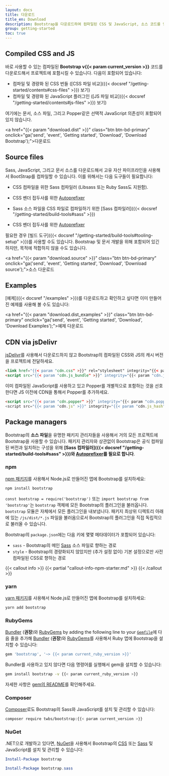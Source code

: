 ```yaml
---
layout: docs
title: 다운로드
title_en: Download
description: Bootstrap을 다운로드하여 컴파일된 CSS 및 JavaScript, 소스 코드를 얻거나 npm, RubyGems 등과 같은 즐겨쓰는 패키지 관리자를 사용해서 포함시키세요.
group: getting-started
toc: true
---
```


## Compiled CSS and JS

바로 사용할 수 있는 컴파일된 **Bootstrap v{{< param current_version >}}** 코드를 다운로드해서 프로젝트에 포함시킬 수 있습니다. 다음이 포함되어 있습니다:

- 컴파일 및 경량화 된 CSS 번들 ([CSS 파일 비교]({{< docsref "/getting-started/contents#css-files" >}}) 보기)
- 컴파일 및 경량화 된 JavaScript 플러그인 ([JS 파일 비교]({{< docsref "/getting-started/contents#js-files" >}}) 보기)

여기에는 문서, 소스 파일, 그리고 Popper같은 선택적 JavaScript 의존성이 포함되어 있지 않습니다.

<a href="{{< param "download.dist" >}}" class="btn btn-bd-primary" onclick="ga('send', 'event', 'Getting started', 'Download', 'Download Bootstrap');">다운로드</a>

## Source files
Sass, JavaScript, 그리고 문서 소스를 다운로드해서 고유 자산 파이프라인을 사용해서 BootStrap를 컴파일할 수 있습니다. 이를 위해서는 다음 도구들이 필요합니다:

- CSS 컴파일을 위한 Sass 컴파일러 (Libsass 또는 Ruby Sass도 지원함).
- CSS 벤더 접두사를 위한 [Autoprefixer](https://github.com/postcss/autoprefixer)

- Sass 소스 파일을 CSS 파일로 컴파일하기 위한 [Sass 컴파일러]({{< docsref "/getting-started/build-tools#sass" >}})
- CSS 벤더 접두사를 위한 [Autoprefixer](https://github.com/postcss/autoprefixer)

필요한 경우 [빌드 도구]({{< docsref "/getting-started/build-tools#tooling-setup" >}})를 사용할 수도 있습니다. Bootstrap 및 문서 개발을 위해 포함되어 있긴 하지만, 목적에 적합하지 않을 수도 있습니다.

<a href="{{< param "download.source" >}}" class="btn btn-bd-primary" onclick="ga('send', 'event', 'Getting started', 'Download', 'Download source');">소스 다운로드</a>

## Examples

[예제]({{< docsref "/examples" >}})를 다운로드하고 확인하고 싶다면 이미 만들어진 예제를 사용해 볼 수도 있습니다:

<a href="{{< param "download.dist_examples" >}}" class="btn btn-bd-primary" onclick="ga('send', 'event', 'Getting started', 'Download', 'Download Examples');">예제 다운로드</a>

## CDN via jsDelivr

[jsDelivr](https://www.jsdelivr.com/)를 사용해서 다운로드하지 않고 Bootstrap의 컴파일된 CSS와 JS의 캐시 버전을 프로젝트에 전달하세요.

```html
<link href="{{< param "cdn.css" >}}" rel="stylesheet" integrity="{{< param "cdn.css_hash" >}}" crossorigin="anonymous">
<script src="{{< param "cdn.js_bundle" >}}" integrity="{{< param "cdn.js_bundle_hash" >}}" crossorigin="anonymous"></script>
```

이미 컴파일된 JavaScript를 사용하고 있고 Popper를 개별적으로 포함하는 것을 선호한다면 JS 이전에 CDN을 통해서 Popper를 추가하세요.

```html
<script src="{{< param "cdn.popper" >}}" integrity="{{< param "cdn.popper_hash" >}}" crossorigin="anonymous"></script>
<script src="{{< param "cdn.js" >}}" integrity="{{< param "cdn.js_hash" >}}" crossorigin="anonymous"></script>
```

## Package managers

Bootstrap의 **소스 파일**을 유명한 패키지 관리자들을 사용해서 거의 모든 프로젝트에 Bootstrap을 사용할 수 있습니다. 패키지 관리자와 상관없이 Bootstrap은 공식 컴파일된 버전과 일치하는 구성을 위해 **[Sass 컴파일러]({{< docsref "/getting-started/build-tools#sass" >}})와 [Autoprefixer](https://github.com/postcss/autoprefixer)를 필요로 합니다**.

### npm

[npm 패키지](https://www.npmjs.com/package/bootstrap)를 사용해서 Node.js로 만들어진 앱에 Bootstrap를 설치하세요:

```sh
npm install bootstrap
```

`const bootstrap = require('bootstrap')` 또는 `import bootstrap from 'bootstrap'`는 `bootstrap` 객체에 모든 Bootstrap의 플러그인을 불러옵니다.
`bootstrap` 모듈은 자체에서 모든 플러그인을 내보냅니다. 패키지 최상위 디렉토리 아래에 있는 `/js/dist/*.js` 파일을 불러옴으로서 Bootstrap의 플러그인을 직접 독립적으로 불러올 수 있습니다.

Bootstrap의 `package.json`에는 다음 키에 몇몇 메타데이터가 포함되어 있습니다:

- `sass` - Bootstrap의 메인 [Sass](https://sass-lang.com/) 소스 파일로 향하는 경로
- `style` - Bootstrap의 경량화되지 않았지만 (추가 설정 없이) 기본 설정으로만 사전 컴파일된 CSS로 향하는 경로

{{< callout info >}}
{{< partial "callout-info-npm-starter.md" >}}
{{< /callout >}}

### yarn

[yarn 패키지](https://yarnpkg.com/en/package/bootstrap)를 사용해서 Node.js로 만들어진 앱에 Bootstrap를 설치하세요:

```sh
yarn add bootstrap
```

### RubyGems

[Bundler](https://bundler.io/) (**권장**)와 [RubyGems](https://rubygems.org/) by adding the following line to your [`Gemfile`](https://bundler.io/gemfile.html)에 다음 줄을 추가해 [Bundler](https://bundler.io/) (**권장**)와 [RubyGems](https://rubygems.org/)를 사용해서 Ruby 앱에 Bootstrap을 설치할 수 있습니다:

```ruby
gem 'bootstrap', '~> {{< param current_ruby_version >}}'
```

Bundler를 사용하고 있지 않다면 다음 명령어를 실행해서 gem을 설치할 수 있습니다:

```sh
gem install bootstrap -v {{< param current_ruby_version >}}
```

자세한 사항은 [gem의 README](https://github.com/twbs/bootstrap-rubygem/blob/master/README.md)를 확인해주세요.

### Composer

[Composer](https://getcomposer.org/)로도 Bootstrap의 Sass와 JavaScript를 설치 및 관리할 수 있습니다:

```sh
composer require twbs/bootstrap:{{< param current_version >}}
```

### NuGet

.NET으로 개발하고 있다면, [NuGet](https://www.nuget.org/)을 사용해서 Bootstrap의 [CSS](https://www.nuget.org/packages/bootstrap/) 또는 [Sass](https://www.nuget.org/packages/bootstrap.sass/) 및 JavaScript를 설치 및 관리할 수 있습니다:

```powershell
Install-Package bootstrap
```

```powershell
Install-Package bootstrap.sass
```
